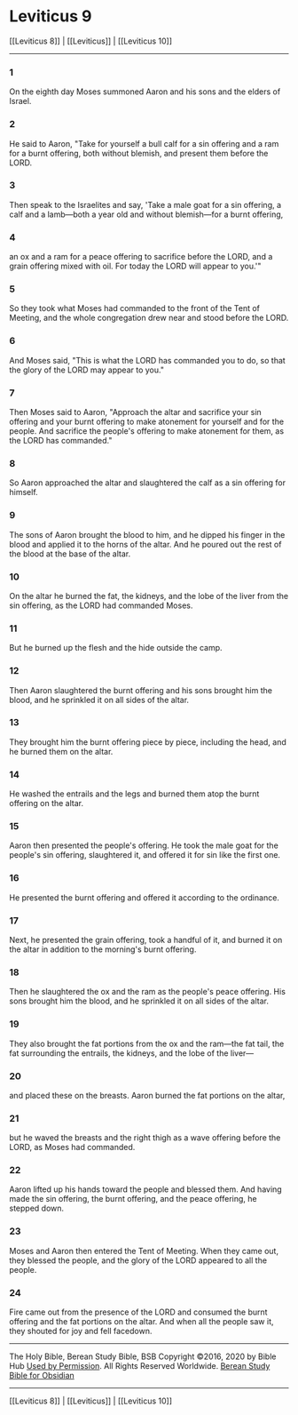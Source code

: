# Leviticus 9

[[Leviticus 8]] | [[Leviticus]] | [[Leviticus 10]]

---

### 1
On the eighth day Moses summoned Aaron and his sons and the elders of Israel.

### 2
He said to Aaron, "Take for yourself a bull calf for a sin offering and a ram for a burnt offering, both without blemish, and present them before the LORD.

### 3
Then speak to the Israelites and say, 'Take a male goat for a sin offering, a calf and a lamb—both a year old and without blemish—for a burnt offering,

### 4
an ox and a ram for a peace offering to sacrifice before the LORD, and a grain offering mixed with oil. For today the LORD will appear to you.'"

### 5
So they took what Moses had commanded to the front of the Tent of Meeting, and the whole congregation drew near and stood before the LORD.

### 6
And Moses said, "This is what the LORD has commanded you to do, so that the glory of the LORD may appear to you."

### 7
Then Moses said to Aaron, "Approach the altar and sacrifice your sin offering and your burnt offering to make atonement for yourself and for the people. And sacrifice the people's offering to make atonement for them, as the LORD has commanded."

### 8
So Aaron approached the altar and slaughtered the calf as a sin offering for himself.

### 9
The sons of Aaron brought the blood to him, and he dipped his finger in the blood and applied it to the horns of the altar. And he poured out the rest of the blood at the base of the altar.

### 10
On the altar he burned the fat, the kidneys, and the lobe of the liver from the sin offering, as the LORD had commanded Moses.

### 11
But he burned up the flesh and the hide outside the camp.

### 12
Then Aaron slaughtered the burnt offering and his sons brought him the blood, and he sprinkled it on all sides of the altar.

### 13
They brought him the burnt offering piece by piece, including the head, and he burned them on the altar.

### 14
He washed the entrails and the legs and burned them atop the burnt offering on the altar.

### 15
Aaron then presented the people's offering. He took the male goat for the people's sin offering, slaughtered it, and offered it for sin like the first one.

### 16
He presented the burnt offering and offered it according to the ordinance.

### 17
Next, he presented the grain offering, took a handful of it, and burned it on the altar in addition to the morning's burnt offering.

### 18
Then he slaughtered the ox and the ram as the people's peace offering. His sons brought him the blood, and he sprinkled it on all sides of the altar.

### 19
They also brought the fat portions from the ox and the ram—the fat tail, the fat surrounding the entrails, the kidneys, and the lobe of the liver—

### 20
and placed these on the breasts. Aaron burned the fat portions on the altar,

### 21
but he waved the breasts and the right thigh as a wave offering before the LORD, as Moses had commanded.

### 22
Aaron lifted up his hands toward the people and blessed them. And having made the sin offering, the burnt offering, and the peace offering, he stepped down.

### 23
Moses and Aaron then entered the Tent of Meeting. When they came out, they blessed the people, and the glory of the LORD appeared to all the people.

### 24
Fire came out from the presence of the LORD and consumed the burnt offering and the fat portions on the altar. And when all the people saw it, they shouted for joy and fell facedown.

---

The Holy Bible, Berean Study Bible, BSB
Copyright ©2016, 2020 by Bible Hub
[Used by Permission](https://berean.bible/terms.htm). All Rights Reserved Worldwide.
[Berean Study Bible for Obsidian](https://github.com/gapmiss/berean-study-bible-for-obsidian)

---

[[Leviticus 8]] | [[Leviticus]] | [[Leviticus 10]]

